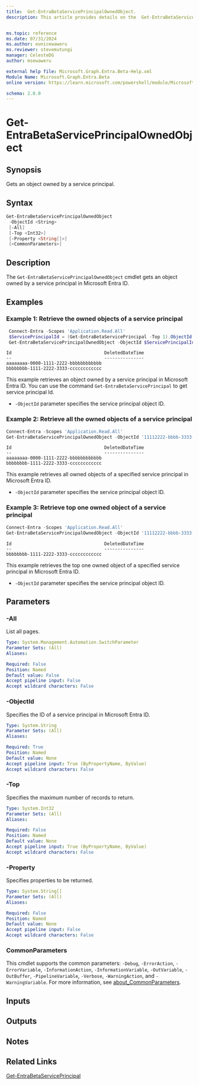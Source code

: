 ```yaml
---
title:  Get-EntraBetaServicePrincipalOwnedObject.
description: This article provides details on the  Get-EntraBetaServicePrincipalOwnedObject Command.


ms.topic: reference
ms.date: 07/31/2024
ms.author: eunicewaweru
ms.reviewer: stevemutungi
manager: CelesteDG
author: msewaweru

external help file: Microsoft.Graph.Entra.Beta-Help.xml
Module Name: Microsoft.Graph.Entra.Beta
online version: https://learn.microsoft.com/powershell/module/Microsoft.Graph.Entra.Beta/Get-EntraBetaServicePrincipalOwnedObject

schema: 2.0.0
---
```


# Get-EntraBetaServicePrincipalOwnedObject

## Synopsis

Gets an object owned by a service principal.

## Syntax

```powershell
Get-EntraBetaServicePrincipalOwnedObject
 -ObjectId <String>
 [-All]
 [-Top <Int32>]
 [-Property <String[]>]
 [<CommonParameters>]
```

## Description

The `Get-EntraBetaServicePrincipalOwnedObject` cmdlet gets an object owned by a service principal in Microsoft Entra ID.

## Examples

### Example 1: Retrieve the owned objects of a service principal

```powershell
 Connect-Entra -Scopes 'Application.Read.All'
 $ServicePrincipalId = (Get-EntraBetaServicePrincipal -Top 1).ObjectId
 Get-EntraBetaServicePrincipalOwnedObject -ObjectId $ServicePrincipalId
```

```Output
Id                                   DeletedDateTime
--                                   ---------------
aaaaaaaa-0000-1111-2222-bbbbbbbbbbbb
bbbbbbbb-1111-2222-3333-cccccccccccc
```

This example retrieves an object owned by a service principal in Microsoft Entra ID. You can use the command `Get-EntraBetaServicePrincipal` to get service principal Id.

- `-ObjectId` parameter specifies the service principal object ID.

### Example 2: Retrieve all the owned objects of a service principal

```powershell
Connect-Entra -Scopes 'Application.Read.All'
Get-EntraBetaServicePrincipalOwnedObject -ObjectId '11112222-bbbb-3333-cccc-4444dddd5555' -All 
```

```Output
Id                                   DeletedDateTime
--                                   ---------------
aaaaaaaa-0000-1111-2222-bbbbbbbbbbbb
bbbbbbbb-1111-2222-3333-cccccccccccc
```

This example retrieves all owned objects of a specified service principal in Microsoft Entra ID.

- `-ObjectId` parameter specifies the service principal object ID.

### Example 3: Retrieve top one owned object of a service principal

```powershell
Connect-Entra -Scopes 'Application.Read.All'
Get-EntraBetaServicePrincipalOwnedObject -ObjectId '11112222-bbbb-3333-cccc-4444dddd5555' -Top 1
```

```Output
Id                                   DeletedDateTime
--                                   ---------------
bbbbbbbb-1111-2222-3333-cccccccccccc
```

This example retrieves the top one owned object of a specified service principal in Microsoft Entra ID.

- `-ObjectId` parameter specifies the service principal object ID.

## Parameters

### -All

List all pages.

```yaml
Type: System.Management.Automation.SwitchParameter
Parameter Sets: (All)
Aliases:

Required: False
Position: Named
Default value: False
Accept pipeline input: False
Accept wildcard characters: False
```

### -ObjectId

Specifies the ID of a service principal in Microsoft Entra ID.

```yaml
Type: System.String
Parameter Sets: (All)
Aliases:

Required: True
Position: Named
Default value: None
Accept pipeline input: True (ByPropertyName, ByValue)
Accept wildcard characters: False
```

### -Top

Specifies the maximum number of records to return.

```yaml
Type: System.Int32
Parameter Sets: (All)
Aliases:

Required: False
Position: Named
Default value: None
Accept pipeline input: True (ByPropertyName, ByValue)
Accept wildcard characters: False
```

### -Property

Specifies properties to be returned.

```yaml
Type: System.String[]
Parameter Sets: (All)
Aliases:

Required: False
Position: Named
Default value: None
Accept pipeline input: False
Accept wildcard characters: False
```

### CommonParameters

This cmdlet supports the common parameters: `-Debug`, `-ErrorAction`, `-ErrorVariable`, `-InformationAction`, `-InformationVariable`, `-OutVariable`, `-OutBuffer`, `-PipelineVariable`, `-Verbose`, `-WarningAction`, and `-WarningVariable`. For more information, see [about_CommonParameters](https://go.microsoft.com/fwlink/?LinkID=113216).

## Inputs

## Outputs

## Notes

## Related Links

[Get-EntraBetaServicePrincipal](Get-EntraBetaServicePrincipal.md)
